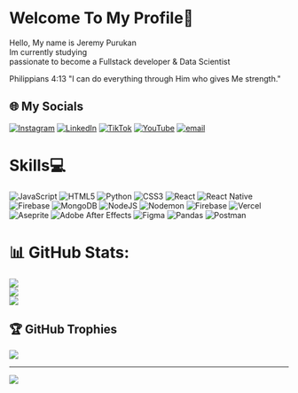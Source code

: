 #  Welcome To My Profile💫
Hello, My name is Jeremy Purukan<br>Im currently studying<br>passionate to become a Fullstack developer & Data Scientist

Philippians 4:13 "I can do everything through Him who gives Me strength."


## 🌐 My Socials
[![Instagram](https://img.shields.io/badge/Instagram-%23E4405F.svg?logo=Instagram&logoColor=white)](https://instagram.com/drvnxt/) [![LinkedIn](https://img.shields.io/badge/LinkedIn-%230077B5.svg?logo=linkedin&logoColor=white)](https://www.linkedin.com/in/jeremy-purukan-0322a3252/) [![TikTok](https://img.shields.io/badge/TikTok-%23000000.svg?logo=TikTok&logoColor=white)](https://www.tiktok.com/@dravenixt) [![YouTube](https://img.shields.io/badge/YouTube-%23FF0000.svg?logo=YouTube&logoColor=white)](https://www.youtube.com/@cveon03) [![email](https://img.shields.io/badge/Email-D14836?logo=gmail&logoColor=white)](mailto:jeremypurukan@gmail.com) 

# Skills💻
![JavaScript](https://img.shields.io/badge/javascript-%23323330.svg?style=for-the-badge&logo=javascript&logoColor=%23F7DF1E) ![HTML5](https://img.shields.io/badge/html5-%23E34F26.svg?style=for-the-badge&logo=html5&logoColor=white) ![Python](https://img.shields.io/badge/python-3670A0?style=for-the-badge&logo=python&logoColor=ffdd54) ![CSS3](https://img.shields.io/badge/css3-%231572B6.svg?style=for-the-badge&logo=css3&logoColor=white) ![React](https://img.shields.io/badge/react-%2320232a.svg?style=for-the-badge&logo=react&logoColor=%2361DAFB) ![React Native](https://img.shields.io/badge/react_native-%2320232a.svg?style=for-the-badge&logo=react&logoColor=%2361DAFB) ![Firebase](https://img.shields.io/badge/firebase-a08021?style=for-the-badge&logo=firebase&logoColor=ffcd34) ![MongoDB](https://img.shields.io/badge/MongoDB-%234ea94b.svg?style=for-the-badge&logo=mongodb&logoColor=white) ![NodeJS](https://img.shields.io/badge/node.js-6DA55F?style=for-the-badge&logo=node.js&logoColor=white) ![Nodemon](https://img.shields.io/badge/NODEMON-%23323330.svg?style=for-the-badge&logo=nodemon&logoColor=%BBDEAD) ![Firebase](https://img.shields.io/badge/firebase-%23039BE5.svg?style=for-the-badge&logo=firebase) ![Vercel](https://img.shields.io/badge/vercel-%23000000.svg?style=for-the-badge&logo=vercel&logoColor=white) ![Aseprite](https://img.shields.io/badge/Aseprite-FFFFFF?style=for-the-badge&logo=Aseprite&logoColor=#7D929E) ![Adobe After Effects](https://img.shields.io/badge/Adobe%20After%20Effects-9999FF.svg?style=for-the-badge&logo=Adobe%20After%20Effects&logoColor=white) ![Figma](https://img.shields.io/badge/figma-%23F24E1E.svg?style=for-the-badge&logo=figma&logoColor=white) ![Pandas](https://img.shields.io/badge/pandas-%23150458.svg?style=for-the-badge&logo=pandas&logoColor=white) ![Postman](https://img.shields.io/badge/Postman-FF6C37?style=for-the-badge&logo=postman&logoColor=white)
# 📊 GitHub Stats:
![](https://github-readme-stats.vercel.app/api?username=Purukan-Jeremy&theme=radical&hide_border=false&include_all_commits=true&count_private=true)<br/>
![](https://nirzak-streak-stats.vercel.app/?user=Purukan-Jeremy&theme=radical&hide_border=false)<br/>
![](https://github-readme-stats.vercel.app/api/top-langs/?username=Purukan-Jeremy&theme=radical&hide_border=false&include_all_commits=true&count_private=true&layout=compact)

## 🏆 GitHub Trophies
![](https://github-profile-trophy.vercel.app/?username=Purukan-Jeremy&theme=radical&no-frame=false&no-bg=true&margin-w=4)

---
[![](https://visitcount.itsvg.in/api?id=Purukan-Jeremy&icon=6&color=8)](https://visitcount.itsvg.in)

<!-- Proudly created with GPRM ( https://gprm.itsvg.in ) -->
